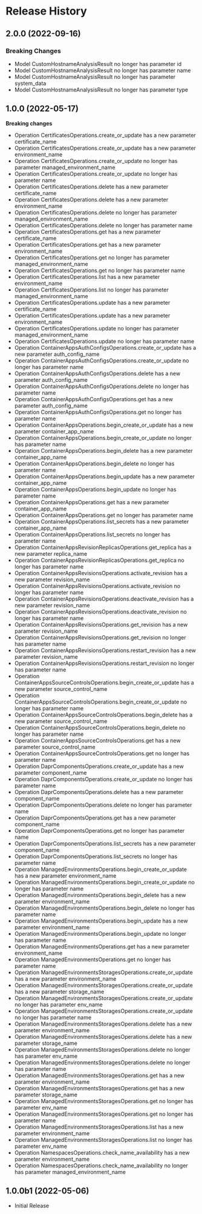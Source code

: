 # Release History

## 2.0.0 (2022-09-16)

### Breaking Changes

  - Model CustomHostnameAnalysisResult no longer has parameter id
  - Model CustomHostnameAnalysisResult no longer has parameter name
  - Model CustomHostnameAnalysisResult no longer has parameter system_data
  - Model CustomHostnameAnalysisResult no longer has parameter type

## 1.0.0 (2022-05-17)

**Breaking changes**

  - Operation CertificatesOperations.create_or_update has a new parameter certificate_name
  - Operation CertificatesOperations.create_or_update has a new parameter environment_name
  - Operation CertificatesOperations.create_or_update no longer has parameter managed_environment_name
  - Operation CertificatesOperations.create_or_update no longer has parameter name
  - Operation CertificatesOperations.delete has a new parameter certificate_name
  - Operation CertificatesOperations.delete has a new parameter environment_name
  - Operation CertificatesOperations.delete no longer has parameter managed_environment_name
  - Operation CertificatesOperations.delete no longer has parameter name
  - Operation CertificatesOperations.get has a new parameter certificate_name
  - Operation CertificatesOperations.get has a new parameter environment_name
  - Operation CertificatesOperations.get no longer has parameter managed_environment_name
  - Operation CertificatesOperations.get no longer has parameter name
  - Operation CertificatesOperations.list has a new parameter environment_name
  - Operation CertificatesOperations.list no longer has parameter managed_environment_name
  - Operation CertificatesOperations.update has a new parameter certificate_name
  - Operation CertificatesOperations.update has a new parameter environment_name
  - Operation CertificatesOperations.update no longer has parameter managed_environment_name
  - Operation CertificatesOperations.update no longer has parameter name
  - Operation ContainerAppsAuthConfigsOperations.create_or_update has a new parameter auth_config_name
  - Operation ContainerAppsAuthConfigsOperations.create_or_update no longer has parameter name
  - Operation ContainerAppsAuthConfigsOperations.delete has a new parameter auth_config_name
  - Operation ContainerAppsAuthConfigsOperations.delete no longer has parameter name
  - Operation ContainerAppsAuthConfigsOperations.get has a new parameter auth_config_name
  - Operation ContainerAppsAuthConfigsOperations.get no longer has parameter name
  - Operation ContainerAppsOperations.begin_create_or_update has a new parameter container_app_name
  - Operation ContainerAppsOperations.begin_create_or_update no longer has parameter name
  - Operation ContainerAppsOperations.begin_delete has a new parameter container_app_name
  - Operation ContainerAppsOperations.begin_delete no longer has parameter name
  - Operation ContainerAppsOperations.begin_update has a new parameter container_app_name
  - Operation ContainerAppsOperations.begin_update no longer has parameter name
  - Operation ContainerAppsOperations.get has a new parameter container_app_name
  - Operation ContainerAppsOperations.get no longer has parameter name
  - Operation ContainerAppsOperations.list_secrets has a new parameter container_app_name
  - Operation ContainerAppsOperations.list_secrets no longer has parameter name
  - Operation ContainerAppsRevisionReplicasOperations.get_replica has a new parameter replica_name
  - Operation ContainerAppsRevisionReplicasOperations.get_replica no longer has parameter name
  - Operation ContainerAppsRevisionsOperations.activate_revision has a new parameter revision_name
  - Operation ContainerAppsRevisionsOperations.activate_revision no longer has parameter name
  - Operation ContainerAppsRevisionsOperations.deactivate_revision has a new parameter revision_name
  - Operation ContainerAppsRevisionsOperations.deactivate_revision no longer has parameter name
  - Operation ContainerAppsRevisionsOperations.get_revision has a new parameter revision_name
  - Operation ContainerAppsRevisionsOperations.get_revision no longer has parameter name
  - Operation ContainerAppsRevisionsOperations.restart_revision has a new parameter revision_name
  - Operation ContainerAppsRevisionsOperations.restart_revision no longer has parameter name
  - Operation ContainerAppsSourceControlsOperations.begin_create_or_update has a new parameter source_control_name
  - Operation ContainerAppsSourceControlsOperations.begin_create_or_update no longer has parameter name
  - Operation ContainerAppsSourceControlsOperations.begin_delete has a new parameter source_control_name
  - Operation ContainerAppsSourceControlsOperations.begin_delete no longer has parameter name
  - Operation ContainerAppsSourceControlsOperations.get has a new parameter source_control_name
  - Operation ContainerAppsSourceControlsOperations.get no longer has parameter name
  - Operation DaprComponentsOperations.create_or_update has a new parameter component_name
  - Operation DaprComponentsOperations.create_or_update no longer has parameter name
  - Operation DaprComponentsOperations.delete has a new parameter component_name
  - Operation DaprComponentsOperations.delete no longer has parameter name
  - Operation DaprComponentsOperations.get has a new parameter component_name
  - Operation DaprComponentsOperations.get no longer has parameter name
  - Operation DaprComponentsOperations.list_secrets has a new parameter component_name
  - Operation DaprComponentsOperations.list_secrets no longer has parameter name
  - Operation ManagedEnvironmentsOperations.begin_create_or_update has a new parameter environment_name
  - Operation ManagedEnvironmentsOperations.begin_create_or_update no longer has parameter name
  - Operation ManagedEnvironmentsOperations.begin_delete has a new parameter environment_name
  - Operation ManagedEnvironmentsOperations.begin_delete no longer has parameter name
  - Operation ManagedEnvironmentsOperations.begin_update has a new parameter environment_name
  - Operation ManagedEnvironmentsOperations.begin_update no longer has parameter name
  - Operation ManagedEnvironmentsOperations.get has a new parameter environment_name
  - Operation ManagedEnvironmentsOperations.get no longer has parameter name
  - Operation ManagedEnvironmentsStoragesOperations.create_or_update has a new parameter environment_name
  - Operation ManagedEnvironmentsStoragesOperations.create_or_update has a new parameter storage_name
  - Operation ManagedEnvironmentsStoragesOperations.create_or_update no longer has parameter env_name
  - Operation ManagedEnvironmentsStoragesOperations.create_or_update no longer has parameter name
  - Operation ManagedEnvironmentsStoragesOperations.delete has a new parameter environment_name
  - Operation ManagedEnvironmentsStoragesOperations.delete has a new parameter storage_name
  - Operation ManagedEnvironmentsStoragesOperations.delete no longer has parameter env_name
  - Operation ManagedEnvironmentsStoragesOperations.delete no longer has parameter name
  - Operation ManagedEnvironmentsStoragesOperations.get has a new parameter environment_name
  - Operation ManagedEnvironmentsStoragesOperations.get has a new parameter storage_name
  - Operation ManagedEnvironmentsStoragesOperations.get no longer has parameter env_name
  - Operation ManagedEnvironmentsStoragesOperations.get no longer has parameter name
  - Operation ManagedEnvironmentsStoragesOperations.list has a new parameter environment_name
  - Operation ManagedEnvironmentsStoragesOperations.list no longer has parameter env_name
  - Operation NamespacesOperations.check_name_availability has a new parameter environment_name
  - Operation NamespacesOperations.check_name_availability no longer has parameter managed_environment_name

## 1.0.0b1 (2022-05-06)

* Initial Release
